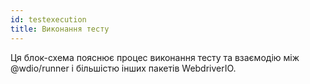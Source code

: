 ```yaml
---
id: testexecution
title: Виконання тесту
---
```


Ця блок-схема пояснює процес виконання тесту та взаємодію між @wdio/runner і більшістю інших пакетів WebdriverIO.

